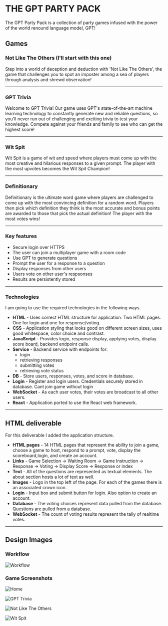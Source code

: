 # THE GPT PARTY PACK

The GPT Party Pack is a collection of party games infused with the power of the world renound language model, GPT!

## Games

### Not Like The Others (I'll start with this one)

Step into a world of deception and deduction with 'Not Like The Others', the game that challenges you to spot an imposter among a sea of players through analysis and shrewd observation!

---

### GPT Trivia

Welcome to GPT Trivia! Our game uses GPT's state-of-the-art machine learning technology to constantly generate new and reliable questions, so you'll never run out of challenging and exciting trivia to test your knowledge. Compete against your friends and family to see who can get the highest score!

---

### Wit Spit

Wit Spit is a game of wit and speed where players must come up with the most creative and hilarious responses to a given prompt. The player with the most upvotes becomes the Wit Spit Champion!

---

### Definitionary

Definitionary is the ultimate word game where players are challenged to come up with the most convincing definition for a random word. Players then pick which definition they think is the most accurate and bonus points are awarded to those that pick the actual definition! The player with the most votes wins!

---
### Key features

- Secure login over HTTPS
- The user can join a multiplayer game with a room code
- Use GPT to generate questions
- Prompt the user for a response to a question
- Display responses from other users
- Users vote on other user's respsonses
- Results are persistently stored

---

### Technologies

I am going to use the required technologies in the following ways.

- **HTML** - Uses correct HTML structure for application. Two HTML pages. One for login and one for response/voting.
- **CSS** - Application styling that looks good on different screen sizes, uses good whitespace, color choice and contrast.
- **JavaScript** - Provides login, response display, applying votes, display score board, backend endpoint calls.
- **Service** - Backend service with endpoints for:
  - login
  - retrieving responses
  - submitting votes
  - retrieving vote status
- **DB** - Store users, responses, votes, and score in database.
- **Login** - Register and login users. Credentials securely stored in database. Cant join game without login
- **WebSocket** - As each user votes, their votes are broadcast to all other users.
- **React** - Application ported to use the React web framework.

---

## HTML deliverable

For this deliverable I added the application structure.

- **HTML pages** - 14 HTML pages that represent the ability to join a game, choose a game to host, respond to a prompt, vote, display the scoreboard,login, and create an account.
- **Links** - Game Selection -> Waiting Room -> Game Instruction -> Response -> Voting -> Display Score -> Response or index
- **Text** - All of the questions are represented as textual elements. The about section hosts a lot of text as well.
- **Images** - Logo in the top left of the page. For each of the games there is an associated crown icon.
- **Login** - Input box and submit button for login. Also option to create an account.
- **Database** - The voting choices represent data pulled from the database. Questions are pulled from a database.
- **WebSocket** - The count of voting results represent the tally of realtime votes.

---

## Design Images

### Workflow
![Workflow](design_pics/gpt-party-pack-2.png)

### Game Screenshots
![Home](design_pics/gpt-party-pack-3.png)

![GPT Trivia](design_pics/gpt-party-pack-4.png)

![Not Like The Others](design_pics/gpt-party-pack-5.png)

![Wit Spit](design_pics/gpt-party-pack-6.png)

